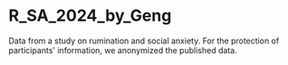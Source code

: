# R_SA_2024_by_Geng
Data from a study on rumination and social anxiety.
For the protection of participants' information, we anonymized the published data.
